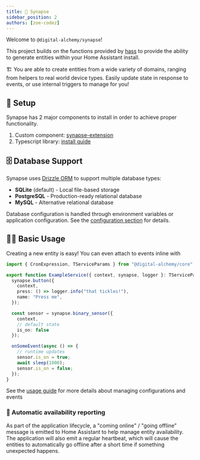 ```yaml
---
title: 🧠 Synapse
sidebar_position: 2
authors: [zoe-codez]
---
```


Welcome to `@digital-alchemy/synapse`!

This project builds on the functions provided by [hass](/docs/home-automation/hass/) to provide the ability to generate entities within your Home Assistant install.

🏗️ You are able to create entities from a wide variety of domains, ranging from helpers to real world device types.
Easily update state in response to events, or use internal triggers to manage for you!

## 🚀 Setup

Synapse has 2 major components to install in order to achieve proper functionality.

1. Custom component: [synapse-extension](/docs/home-automation/synapse/extension)
2. Typescript library: [install guide](/docs/home-automation/synapse/install)

## 🗄️ Database Support

Synapse uses [Drizzle ORM](https://orm.drizzle.team/) to support multiple database types:

- **SQLite** (default) - Local file-based storage
- **PostgreSQL** - Production-ready relational database
- **MySQL** - Alternative relational database

Database configuration is handled through environment variables or application configuration. See the [configuration section](/docs/home-automation/synapse/usage/advanced#database-configuration) for details.

## 👩‍🔧 Basic Usage

Creating a new entity is easy! You can even attach to events inline with

```typescript
import { CronExpression, TServiceParams } from "@digital-alchemy/core";

export function ExampleService({ context, synapse, logger }: TServiceParams) {
  synapse.button({
    context,
    press: () => logger.info("that tickles!"),
    name: "Press me",
  });

  const sensor = synapse.binary_sensor({
    context,
    // default state
    is_on: false
  });

  onSomeEvent(async () => {
    // runtime updates
    sensor.is_on = true;
    await sleep(1000);
    sensor.is_on = false;
  });
}
```

See the [usage guide](/docs/home-automation/synapse/usage) for more details about managing configurations and events

### 🔄 Automatic availability reporting

As part of the application lifecycle, a "coming online" / "going offline" message is emitted to Home Assistant to help manage entity availability.
The application will also emit a regular heartbeat, which will cause the entities to automatically go offline after a short time if something unexpected happens.
